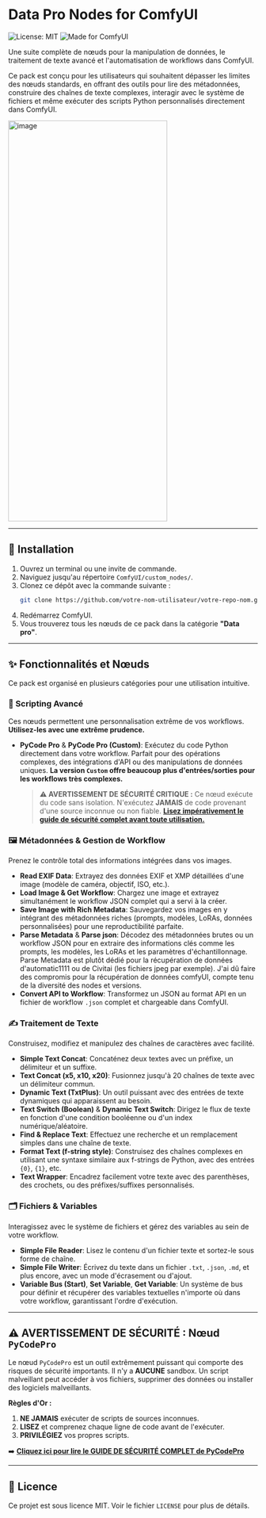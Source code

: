 # Data Pro Nodes for ComfyUI

![License: MIT](https://img.shields.io/badge/License-MIT-yellow.svg)
![Made for ComfyUI](https://img.shields.io/badge/Made%20for-ComfyUI-blueviolet)

Une suite complète de nœuds pour la manipulation de données, le traitement de texte avancé et l'automatisation de workflows dans ComfyUI.

Ce pack est conçu pour les utilisateurs qui souhaitent dépasser les limites des nœuds standards, en offrant des outils pour lire des métadonnées, construire des chaînes de texte complexes, interagir avec le système de fichiers et même exécuter des scripts Python personnalisés directement dans ComfyUI.

<img width="321" height="809" alt="image" src="https://github.com/user-attachments/assets/3b8c21d7-05c2-4af4-bcbd-5830b5b3d65f" />

---

## 🚀 Installation

1.  Ouvrez un terminal ou une invite de commande.
2.  Naviguez jusqu'au répertoire `ComfyUI/custom_nodes/`.
3.  Clonez ce dépôt avec la commande suivante :
    ```bash
    git clone https://github.com/votre-nom-utilisateur/votre-repo-nom.git
    ```
4.  Redémarrez ComfyUI.
5.  Vous trouverez tous les nœuds de ce pack dans la catégorie **"Data pro"**.

---

## ✨ Fonctionnalités et Nœuds

Ce pack est organisé en plusieurs catégories pour une utilisation intuitive.

### 🐍 Scripting Avancé

Ces nœuds permettent une personnalisation extrême de vos workflows. **Utilisez-les avec une extrême prudence.**

*   **PyCode Pro** & **PyCode Pro (Custom)**: Exécutez du code Python directement dans votre workflow. Parfait pour des opérations complexes, des intégrations d'API ou des manipulations de données uniques. **La version `Custom` offre beaucoup plus d'entrées/sorties pour les workflows très complexes.**
    > **⚠️ AVERTISSEMENT DE SÉCURITÉ CRITIQUE :** Ce nœud exécute du code sans isolation. N'exécutez **JAMAIS** de code provenant d'une source inconnue ou non fiable. **[Lisez impérativement le guide de sécurité complet avant toute utilisation.](./GUIDE_PYCODEPRO.md)**

### 🖼️ Métadonnées & Gestion de Workflow

Prenez le contrôle total des informations intégrées dans vos images.

*   **Read EXIF Data**: Extrayez des données EXIF et XMP détaillées d'une image (modèle de caméra, objectif, ISO, etc.).
*   **Load Image & Get Workflow**: Chargez une image et extrayez simultanément le workflow JSON complet qui a servi à la créer.
*   **Save Image with Rich Metadata**: Sauvegardez vos images en y intégrant des métadonnées riches (prompts, modèles, LoRAs, données personnalisées) pour une reproductibilité parfaite.
*   **Parse Metadata** & **Parse json**: Décodez des métadonnées brutes ou un workflow JSON pour en extraire des informations clés comme les prompts, les modèles, les LoRAs et les paramètres d'échantillonnage. Parse Metadata est plutôt dédié pour la récupération de données d'automatic1111 ou de Civitai (les fichiers jpeg par exemple). J'ai dû faire des compromis pour la récupération de données comfyUI, compte tenu de la diversité des nodes et versions.
*   **Convert API to Workflow**: Transformez un JSON au format API en un fichier de workflow `.json` complet et chargeable dans ComfyUI.

### ✍️ Traitement de Texte

Construisez, modifiez et manipulez des chaînes de caractères avec facilité.

*   **Simple Text Concat**: Concaténez deux textes avec un préfixe, un délimiteur et un suffixe.
*   **Text Concat (x5, x10, x20)**: Fusionnez jusqu'à 20 chaînes de texte avec un délimiteur commun.
*   **Dynamic Text (TxtPlus)**: Un outil puissant avec des entrées de texte dynamiques qui apparaissent au besoin.
*   **Text Switch (Boolean)** & **Dynamic Text Switch**: Dirigez le flux de texte en fonction d'une condition booléenne ou d'un index numérique/aléatoire.
*   **Find & Replace Text**: Effectuez une recherche et un remplacement simples dans une chaîne de texte.
*   **Format Text (f-string style)**: Construisez des chaînes complexes en utilisant une syntaxe similaire aux f-strings de Python, avec des entrées `{0}`, `{1}`, etc.
*   **Text Wrapper**: Encadrez facilement votre texte avec des parenthèses, des crochets, ou des préfixes/suffixes personnalisés.

### 🗂️ Fichiers & Variables

Interagissez avec le système de fichiers et gérez des variables au sein de votre workflow.

*   **Simple File Reader**: Lisez le contenu d'un fichier texte et sortez-le sous forme de chaîne.
*   **Simple File Writer**: Écrivez du texte dans un fichier `.txt`, `.json`, `.md`, et plus encore, avec un mode d'écrasement ou d'ajout.
*   **Variable Bus (Start)**, **Set Variable**, **Get Variable**: Un système de bus pour définir et récupérer des variables textuelles n'importe où dans votre workflow, garantissant l'ordre d'exécution.

---

## ⚠️ AVERTISSEMENT DE SÉCURITÉ : Nœud `PyCodePro`

Le nœud `PyCodePro` est un outil extrêmement puissant qui comporte des risques de sécurité importants. Il n'y a **AUCUNE** sandbox. Un script malveillant peut accéder à vos fichiers, supprimer des données ou installer des logiciels malveillants.

**Règles d'Or :**
1.  **NE JAMAIS** exécuter de scripts de sources inconnues.
2.  **LISEZ** et comprenez chaque ligne de code avant de l'exécuter.
3.  **PRIVILÉGIEZ** vos propres scripts.

➡️ **[Cliquez ici pour lire le GUIDE DE SÉCURITÉ COMPLET de PyCodePro](./GUIDE_PYCODEPRO.md)**

---

## 📜 Licence

Ce projet est sous licence MIT. Voir le fichier `LICENSE` pour plus de détails.

